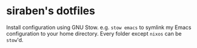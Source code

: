 # siraben's dotfiles
Install configuration using GNU Stow. e.g. `stow emacs` to symlink my
Emacs configuration to your home directory.  Every folder except
`nixos` can be `stow`'d.
